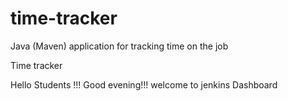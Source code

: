 # time-tracker
Java (Maven) application for tracking time on the job

Time tracker

Hello Students !!! Good evening!!! welcome to jenkins Dashboard

